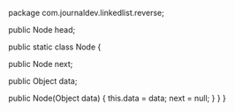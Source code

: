 
package com.journaldev.linkedlist.reverse;

public Node head;

public static class Node {

public Node next;

public Object data;

public Node(Object data) {
this.data = data;
next = null;
}
}
}
